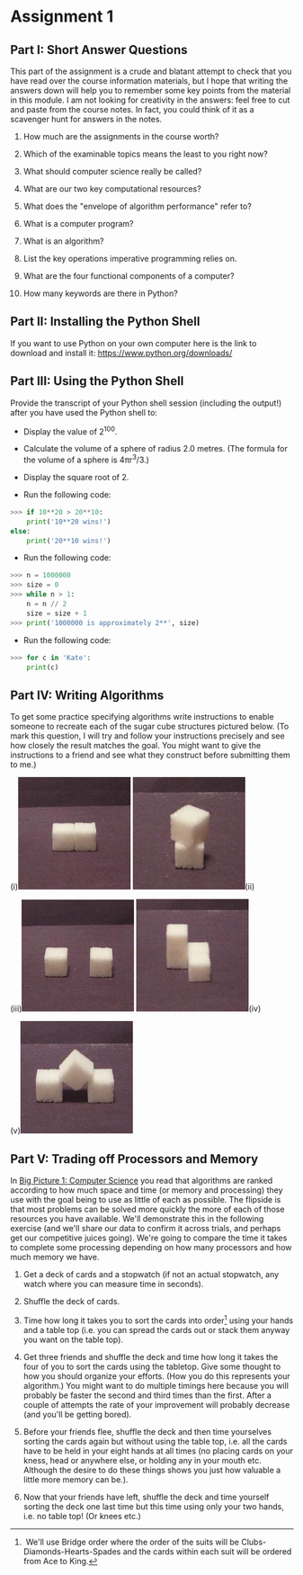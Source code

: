 # Assignment 1

## Part I: Short Answer Questions

This part of the assignment is a crude and blatant attempt to check that
you have read over the course information materials, but I hope that
writing the answers down will help you to remember some key points from
the material in this module. I am not looking for creativity in the
answers: feel free to cut and paste from the course notes. In fact, you
could think of it as a scavenger hunt for answers in the notes.

1.  How much are the assignments in the course worth?

2.  Which of the examinable topics means the least to you right now?

3.  What should computer science really be called?

4.  What are our two key computational resources?

5.  What does the "envelope of algorithm performance" refer to?

6.  What is a computer program?

7.  What is an algorithm?

8.  List the key operations imperative programming relies on.

9.  What are the four functional components of a computer?

10. How many keywords are there in Python?

## Part II: Installing the Python Shell

If you want to use Python on your own computer here is the link to
download and install it: <https://www.python.org/downloads/>

## Part III: Using the Python Shell

Provide the transcript of your Python shell session (including the
output!) after you have used the Python shell to:

-   Display the value of 2<sup>100</sup>.

-   Calculate the volume of a sphere of radius 2.0 metres. (The formula
    for the volume of a sphere is 4πr<sup>3</sup>/3.)

-   Display the square root of 2.

-   Run the following code:

```python
>>> if 10**20 > 20**10:
    print('10**20 wins!')
else:
    print('20**10 wins!')
```

-   Run the following code:

```python
>>> n = 1000000
>>> size = 0
>>> while n > 1:
    n = n // 2
    size = size + 1
>>> print('1000000 is approximately 2**', size)
```
-   Run the following code:

```python
>>> for c in 'Kate':
    print(c)
```
## Part IV: Writing Algorithms

To get some practice specifying algorithms write instructions to enable
someone to recreate each of the sugar cube structures pictured below.
(To mark this question, I will try and follow your instructions
precisely and see how closely the result matches the goal. You might
want to give the instructions to a friend and see what they construct
before submitting them to me.)

(i)![.](90_SugarCubes2.jpg) ![.](90_SugarCubes6.jpg)(ii)

(iii)![.](90_SugarCubes3.jpg)
![.](90_SugarCubes7.jpg)(iv)

(v)![.](90_SugarCubes5.jpg)

## Part V: Trading off Processors and Memory

In [Big Picture 1: Computer
Science](01-big-picture-1-computer-science.md) you
read that algorithms are ranked according to how much space and time (or
memory and processing) they use with the goal being to use as little of
each as possible. The flipside is that most problems can be solved more
quickly the more of each of those resources you have available. We'll
demonstrate this in the following exercise (and we'll share our data to
confirm it across trials, and perhaps get our competitive juices going).
We're going to compare the time it takes to complete some processing
depending on how many processors and how much memory we have.

1.  Get a deck of cards and a stopwatch (if not an actual stopwatch, any
    watch where you can measure time in seconds).

2.  Shuffle the deck of cards.

3.  Time how long it takes you to sort the cards into
    order[^*] using
    your hands and a table top (i.e. you can spread the cards out or
    stack them anyway you want on the table top).

4.  Get three friends and shuffle the deck and time how long it takes
    the four of you to sort the cards using the tabletop. Give some
    thought to how you should organize your efforts. (How you do this
    represents your algorithm.) You might want to do multiple timings
    here because you will probably be faster the second and third times
    than the first. After a couple of attempts the rate of your
    improvement will probably decrease (and you'll be getting bored).

5.  Before your friends flee, shuffle the deck and then time yourselves
    sorting the cards again but without using the table top, i.e. all
    the cards have to be held in your eight hands at all times (no
    placing cards on your kness, head or anywhere else, or holding any
    in your mouth etc. Although the desire to do these things shows you
    just how valuable a little more memory can be.).

6.  Now that your friends have left, shuffle the deck and time yourself
    sorting the deck one last time but this time using only your two
    hands, i.e. no table top! (Or knees etc.)

[^*]: We'll use Bridge order where the order of the suits will be
Clubs-Diamonds-Hearts-Spades and the cards within each suit will be
ordered from Ace to King.
